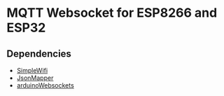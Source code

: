 # MQTT Websocket for ESP8266 and ESP32
## Dependencies
* [SimpleWifi](https://github.com/potaesm/arduino-simple-wifi)
* [JsonMapper](https://github.com/potaesm/arduino-json-mapper)
* [arduinoWebsockets](https://github.com/Links2004/arduinoWebSockets)
